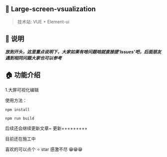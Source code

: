 ## 💌 Large-screen-vsualization

> 技术站: VUE + Element-ui

## 📢 说明

***放到开头，这里重点说明下，大家如果有啥问题咱就直接提‘Issues’吧，后面朋友遇到相同问题大家也可以参考***

## 🏠 功能介绍
1.大屏可视化编辑

使用方法：
```
npm install 
```
```
npm run build
```

后续还会继续更新文章~ 更新+++++++++

目前还在施工中 

喜欢的可以点个 ⭐ star 感激不尽 😁😁😁






